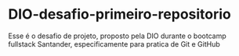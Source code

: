# DIO-desafio-primeiro-repositorio
Esse é o desafio de projeto, proposto pela DIO durante o bootcamp fullstack Santander, especificamente para pratica de Git e GitHub
